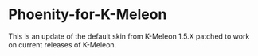 # Phoenity-for-K-Meleon
This is an update of the default skin from K-Meleon 1.5.X patched to work on current releases of K-Meleon.
